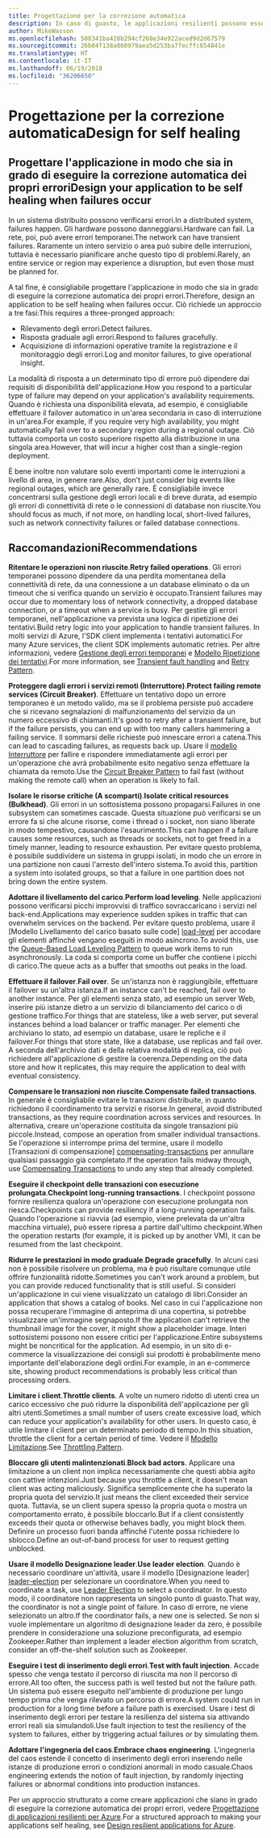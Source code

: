 ```yaml
---
title: Progettazione per la correzione automatica
description: In caso di guasto, le applicazioni resilienti possono essere ripristinate senza alcun intervento manuale.
author: MikeWasson
ms.openlocfilehash: 508341ba428b294cf268e34e922aced9d2d67579
ms.sourcegitcommit: 26b04f138a860979aea5d253ba7fecffc654841e
ms.translationtype: HT
ms.contentlocale: it-IT
ms.lasthandoff: 06/19/2018
ms.locfileid: "36206650"
---
```

# <a name="design-for-self-healing"></a><span data-ttu-id="85f4d-103">Progettazione per la correzione automatica</span><span class="sxs-lookup"><span data-stu-id="85f4d-103">Design for self healing</span></span>

## <a name="design-your-application-to-be-self-healing-when-failures-occur"></a><span data-ttu-id="85f4d-104">Progettare l'applicazione in modo che sia in grado di eseguire la correzione automatica dei propri errori</span><span class="sxs-lookup"><span data-stu-id="85f4d-104">Design your application to be self healing when failures occur</span></span>

<span data-ttu-id="85f4d-105">In un sistema distribuito possono verificarsi errori.</span><span class="sxs-lookup"><span data-stu-id="85f4d-105">In a distributed system, failures happen.</span></span> <span data-ttu-id="85f4d-106">Gli hardware possono danneggiarsi.</span><span class="sxs-lookup"><span data-stu-id="85f4d-106">Hardware can fail.</span></span> <span data-ttu-id="85f4d-107">La rete, poi, può avere errori temporanei.</span><span class="sxs-lookup"><span data-stu-id="85f4d-107">The network can have transient failures.</span></span> <span data-ttu-id="85f4d-108">Raramente un intero servizio o area può subire delle interruzioni, tuttavia è necessario pianificare anche questo tipo di problemi.</span><span class="sxs-lookup"><span data-stu-id="85f4d-108">Rarely, an entire service or region may experience a disruption, but even those must be planned for.</span></span>

<span data-ttu-id="85f4d-109">A tal fine, è consigliabile progettare l'applicazione in modo che sia in grado di eseguire la correzione automatica dei propri errori.</span><span class="sxs-lookup"><span data-stu-id="85f4d-109">Therefore, design an application to be self healing when failures occur.</span></span> <span data-ttu-id="85f4d-110">Ciò richiede un approccio a tre fasi:</span><span class="sxs-lookup"><span data-stu-id="85f4d-110">This requires a three-pronged approach:</span></span>

- <span data-ttu-id="85f4d-111">Rilevamento degli errori.</span><span class="sxs-lookup"><span data-stu-id="85f4d-111">Detect failures.</span></span>
- <span data-ttu-id="85f4d-112">Risposta graduale agli errori.</span><span class="sxs-lookup"><span data-stu-id="85f4d-112">Respond to failures gracefully.</span></span>
- <span data-ttu-id="85f4d-113">Acquisizione di informazioni operative tramite la registrazione e il monitoraggio degli errori.</span><span class="sxs-lookup"><span data-stu-id="85f4d-113">Log and monitor failures, to give operational insight.</span></span>

<span data-ttu-id="85f4d-114">La modalità di risposta a un determinato tipo di errore può dipendere dai requisiti di disponibilità dell'applicazione.</span><span class="sxs-lookup"><span data-stu-id="85f4d-114">How you respond to a particular type of failure may depend on your application's availability requirements.</span></span> <span data-ttu-id="85f4d-115">Quando è richiesta una disponibilità elevata, ad esempio, è consigliabile effettuare il failover automatico in un'area secondaria in caso di interruzione in un'area.</span><span class="sxs-lookup"><span data-stu-id="85f4d-115">For example, if you require very high availability, you might automatically fail over to a secondary region during a regional outage.</span></span> <span data-ttu-id="85f4d-116">Ciò tuttavia comporta un costo superiore rispetto alla distribuzione in una singola area.</span><span class="sxs-lookup"><span data-stu-id="85f4d-116">However, that will incur a higher cost than a single-region deployment.</span></span> 

<span data-ttu-id="85f4d-117">È bene inoltre non valutare solo eventi importanti come le interruzioni a livello di area, in genere rare.</span><span class="sxs-lookup"><span data-stu-id="85f4d-117">Also, don't just consider big events like regional outages, which are generally rare.</span></span> <span data-ttu-id="85f4d-118">È consigliabile invece concentrarsi sulla gestione degli errori locali e di breve durata, ad esempio gli errori di connettività di rete o le connessioni di database non riuscite.</span><span class="sxs-lookup"><span data-stu-id="85f4d-118">You should focus as much, if not more, on handling local, short-lived failures, such as network connectivity failures or failed database connections.</span></span>

## <a name="recommendations"></a><span data-ttu-id="85f4d-119">Raccomandazioni</span><span class="sxs-lookup"><span data-stu-id="85f4d-119">Recommendations</span></span>

<span data-ttu-id="85f4d-120">**Ritentare le operazioni non riuscite**.</span><span class="sxs-lookup"><span data-stu-id="85f4d-120">**Retry failed operations**.</span></span> <span data-ttu-id="85f4d-121">Gli errori temporanei possono dipendere da una perdita momentanea della connettività di rete, da una connessione a un database eliminato o da un timeout che si verifica quando un servizio è occupato.</span><span class="sxs-lookup"><span data-stu-id="85f4d-121">Transient failures may occur due to momentary loss of network connectivity, a dropped database connection, or a timeout when a service is busy.</span></span> <span data-ttu-id="85f4d-122">Per gestire gli errori temporanei, nell'applicazione va prevista una logica di ripetizione dei tentativi.</span><span class="sxs-lookup"><span data-stu-id="85f4d-122">Build retry logic into your application to handle transient failures.</span></span> <span data-ttu-id="85f4d-123">In molti servizi di Azure, l'SDK client implementa i tentativi automatici.</span><span class="sxs-lookup"><span data-stu-id="85f4d-123">For many Azure services, the client SDK implements automatic retries.</span></span> <span data-ttu-id="85f4d-124">Per altre informazioni, vedere [Gestione degli errori temporanei][transient-fault-handling] e [Modello Ripetizione dei tentativi][retry].</span><span class="sxs-lookup"><span data-stu-id="85f4d-124">For more information, see [Transient fault handling][transient-fault-handling] and [Retry Pattern][retry].</span></span>

<span data-ttu-id="85f4d-125">**Proteggere dagli errori i servizi remoti (Interruttore)**.</span><span class="sxs-lookup"><span data-stu-id="85f4d-125">**Protect failing remote services (Circuit Breaker)**.</span></span> <span data-ttu-id="85f4d-126">Effettuare un tentativo dopo un errore temporaneo è un metodo valido, ma se il problema persiste può accadere che si ricevano segnalazioni di malfunzionamento del servizio da un numero eccessivo di chiamanti.</span><span class="sxs-lookup"><span data-stu-id="85f4d-126">It's good to retry after a transient failure, but if the failure persists, you can end up with too many callers hammering a failing service.</span></span> <span data-ttu-id="85f4d-127">Il sommarsi delle richieste può innescare errori a catena.</span><span class="sxs-lookup"><span data-stu-id="85f4d-127">This can lead to cascading failures, as requests back up.</span></span> <span data-ttu-id="85f4d-128">Usare il [modello Interruttore][circuit-breaker] per fallire e rispondere immediatamente agli errori per un'operazione che avrà probabilmente esito negativo senza effettuare la chiamata da remoto.</span><span class="sxs-lookup"><span data-stu-id="85f4d-128">Use the [Circuit Breaker Pattern][circuit-breaker] to fail fast (without making the remote call) when an operation is likely to fail.</span></span>  

<span data-ttu-id="85f4d-129">**Isolare le risorse critiche (A scomparti)**.</span><span class="sxs-lookup"><span data-stu-id="85f4d-129">**Isolate critical resources (Bulkhead)**.</span></span> <span data-ttu-id="85f4d-130">Gli errori in un sottosistema possono propagarsi.</span><span class="sxs-lookup"><span data-stu-id="85f4d-130">Failures in one subsystem can sometimes cascade.</span></span> <span data-ttu-id="85f4d-131">Questa situazione può verificarsi se un errore fa sì che alcune risorse, come i thread o i socket, non siano liberate in modo tempestivo, causandone l'esaurimento.</span><span class="sxs-lookup"><span data-stu-id="85f4d-131">This can happen if a failure causes some resources, such as threads or sockets, not to get freed in a timely manner, leading to resource exhaustion.</span></span> <span data-ttu-id="85f4d-132">Per evitare questo problema, è possibile suddividere un sistema in gruppi isolati, in modo che un errore in una partizione non causi l'arresto dell'intero sistema.</span><span class="sxs-lookup"><span data-stu-id="85f4d-132">To avoid this, partition a system into isolated groups, so that a failure in one partition does not bring down the entire system.</span></span>  

<span data-ttu-id="85f4d-133">**Adottare il livellamento del carico**.</span><span class="sxs-lookup"><span data-stu-id="85f4d-133">**Perform load leveling**.</span></span> <span data-ttu-id="85f4d-134">Nelle applicazioni possono verificarsi picchi improvvisi di traffico sovraccaricano i servizi nel back-end.</span><span class="sxs-lookup"><span data-stu-id="85f4d-134">Applications may experience sudden spikes in traffic that can overwhelm services on the backend.</span></span> <span data-ttu-id="85f4d-135">Per evitare questo problema, usare il [Modello Livellamento del carico basato sulle code] [ load-level] per accodare gli elementi affinché vengano eseguiti in modo asincrono.</span><span class="sxs-lookup"><span data-stu-id="85f4d-135">To avoid this, use the [Queue-Based Load Leveling Pattern][load-level] to queue work items to run asynchronously.</span></span> <span data-ttu-id="85f4d-136">La coda si comporta come un buffer che contiene i picchi di carico.</span><span class="sxs-lookup"><span data-stu-id="85f4d-136">The queue acts as a buffer that smooths out peaks in the load.</span></span> 

<span data-ttu-id="85f4d-137">**Effettuare il failover**.</span><span class="sxs-lookup"><span data-stu-id="85f4d-137">**Fail over**.</span></span> <span data-ttu-id="85f4d-138">Se un'istanza non è raggiungibile, effettuare il failover su un'altra istanza.</span><span class="sxs-lookup"><span data-stu-id="85f4d-138">If an instance can't be reached, fail over to another instance.</span></span> <span data-ttu-id="85f4d-139">Per gli elementi senza stato, ad esempio un server Web, inserire più istanze dietro a un servizio di bilanciamento del carico o di gestione traffico.</span><span class="sxs-lookup"><span data-stu-id="85f4d-139">For things that are stateless, like a web server, put several instances behind a load balancer or traffic manager.</span></span> <span data-ttu-id="85f4d-140">Per elementi che archiviano lo stato, ad esempio un database, usare le repliche e il failover.</span><span class="sxs-lookup"><span data-stu-id="85f4d-140">For things that store state, like a database, use replicas and fail over.</span></span> <span data-ttu-id="85f4d-141">A seconda dell'archivio dati e della relativa modalità di replica, ciò può richiedere all'applicazione di gestire la coerenza.</span><span class="sxs-lookup"><span data-stu-id="85f4d-141">Depending on the data store and how it replicates, this may require the application to deal with eventual consistency.</span></span> 

<span data-ttu-id="85f4d-142">**Compensare le transazioni non riuscite**.</span><span class="sxs-lookup"><span data-stu-id="85f4d-142">**Compensate failed transactions**.</span></span> <span data-ttu-id="85f4d-143">In generale è consigliabile evitare le transazioni distribuite, in quanto richiedono il coordinamento tra servizi e risorse.</span><span class="sxs-lookup"><span data-stu-id="85f4d-143">In general, avoid distributed transactions, as they require coordination across services and resources.</span></span> <span data-ttu-id="85f4d-144">In alternativa, creare un'operazione costituita da singole transazioni più piccole.</span><span class="sxs-lookup"><span data-stu-id="85f4d-144">Instead, compose an operation from smaller individual transactions.</span></span> <span data-ttu-id="85f4d-145">Se l'operazione si interrompe prima del termine, usare il modello [Transazioni di compensazione] [ compensating-transactions] per annullare qualsiasi passaggio già completato.</span><span class="sxs-lookup"><span data-stu-id="85f4d-145">If the operation fails midway through, use [Compensating Transactions][compensating-transactions] to undo any step that already completed.</span></span> 

<span data-ttu-id="85f4d-146">**Eseguire il checkpoint delle transazioni con esecuzione prolungata**.</span><span class="sxs-lookup"><span data-stu-id="85f4d-146">**Checkpoint long-running transactions**.</span></span> <span data-ttu-id="85f4d-147">I checkpoint possono fornire resilienza qualora un'operazione con esecuzione prolungata non riesca.</span><span class="sxs-lookup"><span data-stu-id="85f4d-147">Checkpoints can provide resiliency if a long-running operation fails.</span></span> <span data-ttu-id="85f4d-148">Quando l'operazione si riavvia (ad esempio, viene prelevata da un'altra macchina virtuale), può essere ripresa a partire dall'ultimo checkpoint.</span><span class="sxs-lookup"><span data-stu-id="85f4d-148">When the operation restarts (for example, it is picked up by another VM), it can be resumed from the last checkpoint.</span></span>

<span data-ttu-id="85f4d-149">**Ridurre le prestazioni in modo graduale**.</span><span class="sxs-lookup"><span data-stu-id="85f4d-149">**Degrade gracefully**.</span></span> <span data-ttu-id="85f4d-150">In alcuni casi non è possibile risolvere un problema, ma è può risultare comunque utile offrire funzionalità ridotte.</span><span class="sxs-lookup"><span data-stu-id="85f4d-150">Sometimes you can't work around a problem, but you can provide reduced functionality that is still useful.</span></span> <span data-ttu-id="85f4d-151">Si consideri un'applicazione in cui viene visualizzato un catalogo di libri.</span><span class="sxs-lookup"><span data-stu-id="85f4d-151">Consider an application that shows a catalog of books.</span></span> <span data-ttu-id="85f4d-152">Nel caso in cui l'applicazione non possa recuperare l'immagine di anteprima di una copertina, si potrebbe visualizzare un'immagine segnaposto.</span><span class="sxs-lookup"><span data-stu-id="85f4d-152">If the application can't retrieve the thumbnail image for the cover, it might show a placeholder image.</span></span> <span data-ttu-id="85f4d-153">Interi sottosistemi possono non essere critici per l'applicazione.</span><span class="sxs-lookup"><span data-stu-id="85f4d-153">Entire subsystems might be noncritical for the application.</span></span> <span data-ttu-id="85f4d-154">Ad esempio, in un sito di e-commerce la visualizzazione dei consigli sui prodotti è probabilmente meno importante dell'elaborazione degli ordini.</span><span class="sxs-lookup"><span data-stu-id="85f4d-154">For example, in an e-commerce site, showing product recommendations is probably less critical than processing orders.</span></span>

<span data-ttu-id="85f4d-155">**Limitare i client**.</span><span class="sxs-lookup"><span data-stu-id="85f4d-155">**Throttle clients**.</span></span> <span data-ttu-id="85f4d-156">A volte un numero ridotto di utenti crea un carico eccessivo che può ridurre la disponibilità dell'applicazione per gli altri utenti.</span><span class="sxs-lookup"><span data-stu-id="85f4d-156">Sometimes a small number of users create excessive load, which can reduce your application's availability for other users.</span></span> <span data-ttu-id="85f4d-157">In questo caso, è utile limitare il client per un determinato periodo di tempo.</span><span class="sxs-lookup"><span data-stu-id="85f4d-157">In this situation, throttle the client for a certain period of time.</span></span> <span data-ttu-id="85f4d-158">Vedere il [Modello Limitazione][throttle].</span><span class="sxs-lookup"><span data-stu-id="85f4d-158">See [Throttling Pattern][throttle].</span></span>

<span data-ttu-id="85f4d-159">**Bloccare gli utenti malintenzionati**.</span><span class="sxs-lookup"><span data-stu-id="85f4d-159">**Block bad actors**.</span></span> <span data-ttu-id="85f4d-160">Applicare una limitazione a un client non implica necessariamente che questi abbia agito con cattive intenzioni.</span><span class="sxs-lookup"><span data-stu-id="85f4d-160">Just because you throttle a client, it doesn't mean client was acting maliciously.</span></span> <span data-ttu-id="85f4d-161">Significa semplicemente che ha superato la propria quota del servizio.</span><span class="sxs-lookup"><span data-stu-id="85f4d-161">It just means the client exceeded their service quota.</span></span> <span data-ttu-id="85f4d-162">Tuttavia, se un client supera spesso la propria quota o mostra un comportamento errato, è possibile bloccarlo.</span><span class="sxs-lookup"><span data-stu-id="85f4d-162">But if a client consistently exceeds their quota or otherwise behaves badly, you might block them.</span></span> <span data-ttu-id="85f4d-163">Definire un processo fuori banda affinché l'utente possa richiedere lo sblocco.</span><span class="sxs-lookup"><span data-stu-id="85f4d-163">Define an out-of-band process for user to request getting unblocked.</span></span>

<span data-ttu-id="85f4d-164">**Usare il modello Designazione leader**.</span><span class="sxs-lookup"><span data-stu-id="85f4d-164">**Use leader election**.</span></span> <span data-ttu-id="85f4d-165">Quando è necessario coordinare un'attività, usare il modello [Designazione leader] [ leader-election] per selezionare un coordinatore.</span><span class="sxs-lookup"><span data-stu-id="85f4d-165">When you need to coordinate a task, use [Leader Election][leader-election] to select a coordinator.</span></span> <span data-ttu-id="85f4d-166">In questo modo, il coordinatore non rappresenta un singolo punto di guasto.</span><span class="sxs-lookup"><span data-stu-id="85f4d-166">That way, the coordinator is not a single point of failure.</span></span> <span data-ttu-id="85f4d-167">In caso di errore, ne viene selezionato un altro.</span><span class="sxs-lookup"><span data-stu-id="85f4d-167">If the coordinator fails, a new one is selected.</span></span> <span data-ttu-id="85f4d-168">Se non si vuole implementare un algoritmo di designazione leader da zero, è possibile prendere in considerazione una soluzione preconfigurata, ad esempio Zookeeper.</span><span class="sxs-lookup"><span data-stu-id="85f4d-168">Rather than implement a leader election algorithm from scratch, consider an off-the-shelf solution such as Zookeeper.</span></span>  

<span data-ttu-id="85f4d-169">**Eseguire i test di inserimento degli errori**.</span><span class="sxs-lookup"><span data-stu-id="85f4d-169">**Test with fault injection**.</span></span> <span data-ttu-id="85f4d-170">Accade spesso che venga testato il percorso di riuscita ma non il percorso di errore.</span><span class="sxs-lookup"><span data-stu-id="85f4d-170">All too often, the success path is well tested but not the failure path.</span></span> <span data-ttu-id="85f4d-171">Un sistema può essere eseguito nell'ambiente di produzione per lungo tempo prima che venga rilevato un percorso di errore.</span><span class="sxs-lookup"><span data-stu-id="85f4d-171">A system could run in production for a long time before a failure path is exercised.</span></span> <span data-ttu-id="85f4d-172">Usare i test di inserimento degli errori per testare la resilienza del sistema sia attivando errori reali sia simulandoli.</span><span class="sxs-lookup"><span data-stu-id="85f4d-172">Use fault injection to test the resiliency of the system to failures, either by triggering actual failures or by simulating them.</span></span> 

<span data-ttu-id="85f4d-173">**Adottare l'ingegneria del caos**.</span><span class="sxs-lookup"><span data-stu-id="85f4d-173">**Embrace chaos engineering**.</span></span> <span data-ttu-id="85f4d-174">L'ingegneria del caos estende il concetto di inserimento degli errori inserendo nelle istanze di produzione errori o condizioni anormali in modo casuale.</span><span class="sxs-lookup"><span data-stu-id="85f4d-174">Chaos engineering extends the notion of fault injection, by randomly injecting failures or abnormal conditions into production instances.</span></span> 

<span data-ttu-id="85f4d-175">Per un approccio strutturato a come creare applicazioni che siano in grado di eseguire la correzione automatica dei propri errori, vedere [Progettazione di applicazioni resilienti per Azure][resiliency-overview].</span><span class="sxs-lookup"><span data-stu-id="85f4d-175">For a structured approach to making your applications self healing, see [Design resilient applications for Azure][resiliency-overview].</span></span>  

[circuit-breaker]: ../../patterns/circuit-breaker.md
[compensating-transactions]: ../../patterns/compensating-transaction.md
[leader-election]: ../../patterns/leader-election.md
[load-level]: ../../patterns/queue-based-load-leveling.md
[resiliency-overview]: ../../resiliency/index.md
[retry]: ../../patterns/retry.md
[throttle]: ../../patterns/throttling.md
[transient-fault-handling]: ../../best-practices/transient-faults.md

